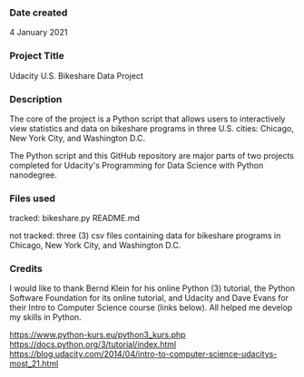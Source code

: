 ### Date created
4 January 2021

### Project Title
Udacity U.S. Bikeshare Data Project

### Description
The core of the project is a Python script that allows users to interactively view statistics and data on bikeshare programs in three U.S. cities: Chicago, New York City, and Washington D.C.

The Python script and this GitHub repository are major parts of two projects completed for Udacity's Programming for Data Science with Python nanodegree.

### Files used
tracked:
bikeshare.py
README.md

not tracked:
three (3) csv files containing data for bikeshare programs in Chicago, New York City, and Washington D.C.

### Credits
I would like to thank Bernd Klein for his online Python (3) tutorial, the Python Software Foundation for its online tutorial, and Udacity and Dave Evans for their Intro to Computer Science course (links below). All helped me develop my skills in Python.

https://www.python-kurs.eu/python3_kurs.php  
https://docs.python.org/3/tutorial/index.html  
https://blog.udacity.com/2014/04/intro-to-computer-science-udacitys-most_21.html
